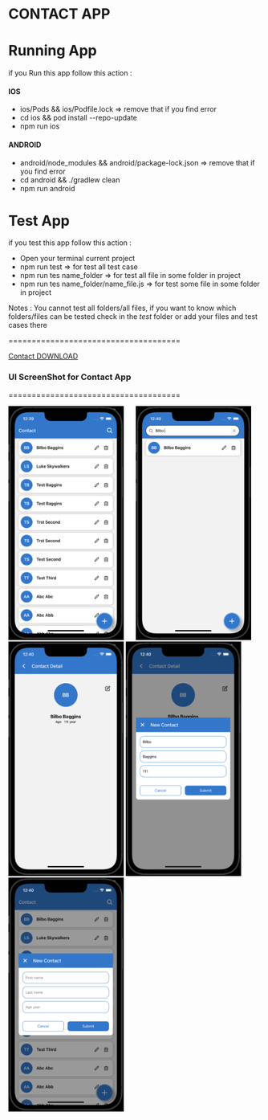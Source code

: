 # CONTACT APP

# Running App

if you Run this app follow this action :

#### IOS

- ios/Pods && ios/Podfile.lock => remove that if you find error
- cd ios && pod install --repo-update
- npm run ios

#### ANDROID

- android/node_modules && android/package-lock.json => remove that if you find error
- cd android && ./gradlew clean
- npm run android

# Test App

if you test this app follow this action :

- Open your terminal current project
- npm run test => for test all test case
- npm run tes name_folder => for test all file in some folder in project
- npm run tes name_folder/name_file.js => for test some file in some folder in project

Notes : You cannot test all folders/all files, if you want to know which folders/files can be tested check in the _test_ folder or add your files and test cases there

=====================================

[Contact DOWNLOAD](https://github.com/eldirb21/ContactApp/releases)

### UI ScreenShot for Contact App

=====================================

<p align="center">

<img src="ContactAppScreen/list.png" width="230"  title="List">&nbsp;&nbsp;&nbsp;&nbsp;&nbsp;
<img src="ContactAppScreen/list-with-search.png" width="230" title="detail">&nbsp;&nbsp;&nbsp;&nbsp;&nbsp;
<img src="ContactAppScreen/item-detail.png" width="230" title="Add or Edit">
<img src="ContactAppScreen/item-edit.png" width="230" title="Add or Edit">
<img src="ContactAppScreen/item-add.png" width="230" title="Add or Edit">

</p>
